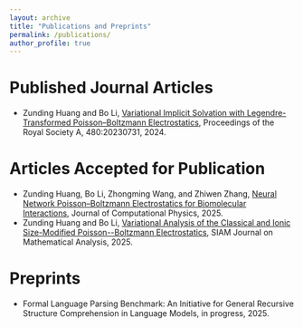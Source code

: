 ```yaml
---
layout: archive
title: "Publications and Preprints"
permalink: /publications/
author_profile: true
---
```


Published Journal Articles
======
* Zunding Huang and Bo Li, [Variational Implicit Solvation with Legendre-Transformed
Poisson–Boltzmann Electrostatics](https://Zunding.github.io/files/HuangLi_LTPB2024.pdf), Proceedings of the Royal Society A, 480:20230731, 2024.

Articles Accepted for Publication
======
* Zunding Huang, Bo Li, Zhongming Wang, and Zhiwen Zhang, [Neural Network Poisson–Boltzmann Electrostatics for Biomolecular Interactions](https://Zunding.github.io/files/Huang_NNPBE.pdf), Journal of Computational Physics, 2025.
* Zunding Huang and Bo Li, [Variational Analysis of the Classical and Ionic Size-Modified Poisson--Boltzmann Electrostatics](https://Zunding.github.io/files/HuangLi_Variational_Analysis.pdf), SIAM Journal on Mathematical Analysis, 2025.

Preprints
======
* Formal Language Parsing Benchmark: An Initiative for General Recursive Structure Comprehension in Language Models, in progress, 2025.
